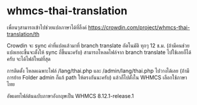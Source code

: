 # whmcs-thai-translation
เพื่อนๆสามารถเข้าไปช่วยแปลภาษาได้ที่ลิ้งค์ https://crowdin.com/project/whmcs-thai-translation/th

Crowdin จะ sync คำที่แปลแล้วมาที่ branch translate อัตโนมัติ ทุกๆ 12 ช.ม. (ถ้ามีคนช่วยแปลเยอะขึ้นจะตั้งให้ sync ถี่ขึ้นนะครับ)
สามารถโหลดไฟล์จาก branch translate ไปใช้เลยก็ได้ครับ จะได้ไฟล์ใหม่ที่สุด

การติดตั้ง โหลดเฉพาะไฟล์ /lang/thai.php และ /admin/lang/thai.php ไปวางได้เลย (ถ้ามีการย้าย Folder admin ก็แก้ path ให้ตรงกันนะครับ) แล้วก็ไปตั้งใน WHMCS เลือกใช้ภาษาไทย

อัพเดทไฟล์ต้นฉบับภาษาอังกฤษเป็น WHMCS 8.12.1-release.1